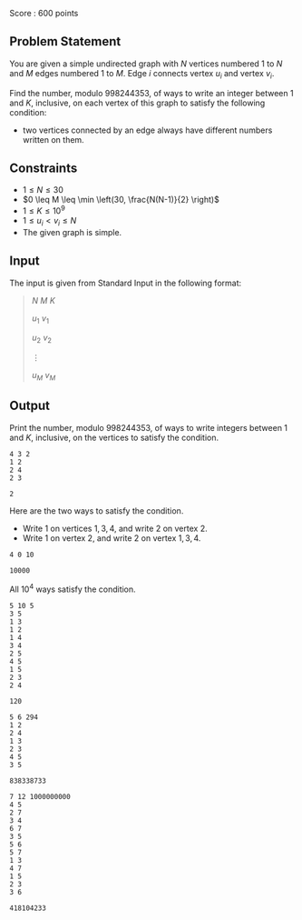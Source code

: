 Score : $600$ points

## Problem Statement

You are given a simple undirected graph with $N$ vertices numbered $1$ to $N$ and $M$ edges numbered $1$ to $M$. Edge $i$ connects vertex $u_i$ and vertex $v_i$.

Find the number, modulo $998244353$, of ways to write an integer between $1$ and $K$, inclusive, on each vertex of this graph to satisfy the following condition:

- two vertices connected by an edge always have different numbers written on them.

## Constraints

- $1 \leq N \leq 30$
- $0 \leq M \leq \min \left(30, \frac{N(N-1)}{2} \right)$
- $1 \leq K \leq 10^9$
- $1 \leq u_i \lt v_i \leq N$
- The given graph is simple.

## Input

The input is given from Standard Input in the following format:

> $N$ $M$ $K$
> 
> $u_1$ $v_1$
> 
> $u_2$ $v_2$
> 
> $\vdots$
> 
> $u_M$ $v_M$

## Output

Print the number, modulo $998244353$, of ways to write integers between $1$ and $K$, inclusive, on the vertices to satisfy the condition.

```input1
4 3 2
1 2
2 4
2 3
```

```output1
2
```

Here are the two ways to satisfy the condition.

- Write $1$ on vertices $1, 3, 4$, and write $2$ on vertex $2$.
- Write $1$ on vertex $2$, and write $2$ on vertex $1, 3, 4$.

```input2
4 0 10
```

```output2
10000
```

All $10^4$ ways satisfy the condition.

```input3
5 10 5
3 5
1 3
1 2
1 4
3 4
2 5
4 5
1 5
2 3
2 4
```

```output3
120
```

```input4
5 6 294
1 2
2 4
1 3
2 3
4 5
3 5
```

```output4
838338733
```

```input5
7 12 1000000000
4 5
2 7
3 4
6 7
3 5
5 6
5 7
1 3
4 7
1 5
2 3
3 6
```

```output5
418104233
```